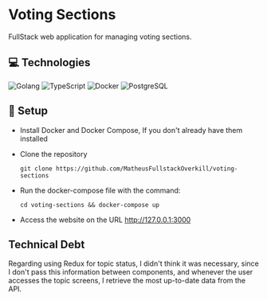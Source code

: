 # Voting Sections

FullStack web application for managing voting sections.

## 💻 Technologies

![Golang](https://img.shields.io/badge/Go-00ADD8?style=for-the-badge&logo=go&logoColor=white)
![TypeScript](https://img.shields.io/badge/typescript-%23007ACC.svg?style=for-the-badge&logo=typescript&logoColor=white)
![Docker](https://img.shields.io/badge/docker-%230db7ed.svg?style=for-the-badge&logo=docker&logoColor=white)
![PostgreSQL](https://img.shields.io/badge/PostgreSQL-000?style=for-the-badge&logo=postgresql)

## 🚀 Setup

- Install Docker and Docker Compose, If you don't already have them installed

- Clone the repository

    ```
    git clone https://github.com/MatheusFullstackOverkill/voting-sections
    ```

- Run the docker-compose file with the command:

    ```
    cd voting-sections && docker-compose up
    ```

- Access the website on the URL http://127.0.0.1:3000

## Technical Debt

Regarding using Redux for topic status, I didn't think it was necessary,
since I don't pass this information between components, and whenever the user accesses the topic screens,
I retrieve the most up-to-date data from the API.